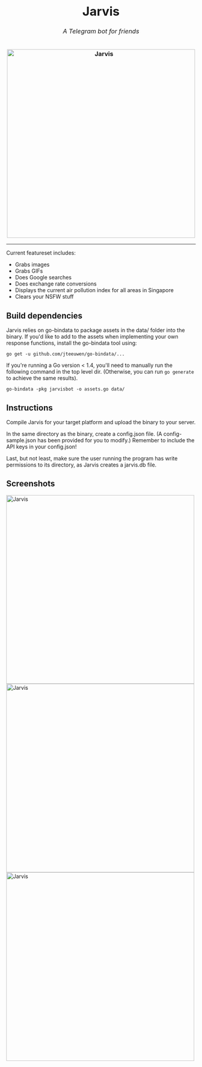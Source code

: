 <h3 align="center">
  <div align="center">
    <h1>Jarvis</h1>
    <h6>A Telegram bot for friends</h6>
  </div>
  <a href="https://github.com/ejamesc/jarvisbot">
    <img src="http://i.imgur.com/yZBaf9T.png" alt="Jarvis" width="500" />
  </a>
</h3>

------

Current featureset includes: 

* Grabs images
* Grabs GIFs
* Does Google searches
* Does exchange rate conversions
* Displays the current air pollution index for all areas in Singapore
* Clears your NSFW stuff

## Build dependencies
Jarvis relies on go-bindata to package assets in the data/ folder into the
binary. If you'd like to add to the assets when implementing your own response functions, 
install the go-bindata tool using:

```go get -u github.com/jteeuwen/go-bindata/... ```

If you're running a Go version < 1.4, you'll need to manually run the following
command in the top level dir. (Otherwise, you can run `go generate` to achieve
the same results).

```go-bindata -pkg jarvisbot -o assets.go data/```

## Instructions 
Compile Jarvis for your target platform and upload the binary to your server. 

In the same directory as the binary, create a config.json file. (A
config-sample.json has been provided for you to modify.) Remember to include the API keys
in your config.json! 

Last, but not least, make sure the user running the program has write permissions to its directory, 
as Jarvis creates a jarvis.db file.

## Screenshots

<img src="http://i.imgur.com/GldfYIX.png" alt="Jarvis" width="500" />
<img src="http://i.imgur.com/uGmOQIC.png" alt="Jarvis" width="500" />
<img src="http://i.imgur.com/EWMJEoF.png" alt="Jarvis" width="500" />

